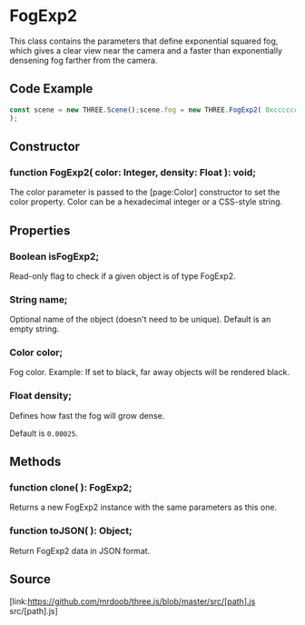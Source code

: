 # FogExp2

This class contains the parameters that define exponential squared fog, which
gives a clear view near the camera and a faster than exponentially densening
fog farther from the camera.

## Code Example

  
```ts  
const scene = new THREE.Scene();scene.fog = new THREE.FogExp2( 0xcccccc, 0.002
);  
```  

## Constructor

###  function FogExp2( color: Integer, density: Float ): void;

The color parameter is passed to the [page:Color] constructor to set the color
property. Color can be a hexadecimal integer or a CSS-style string.

## Properties

###  Boolean isFogExp2;

Read-only flag to check if a given object is of type FogExp2.

###  String name;

Optional name of the object (doesn't need to be unique). Default is an empty
string.

###  Color color;

Fog color. Example: If set to black, far away objects will be rendered black.

###  Float density;

Defines how fast the fog will grow dense.

Default is `0.00025`.

## Methods

###  function clone( ): FogExp2;

Returns a new FogExp2 instance with the same parameters as this one.

###  function toJSON( ): Object;

Return FogExp2 data in JSON format.

## Source

[link:https://github.com/mrdoob/three.js/blob/master/src/[path].js
src/[path].js]

